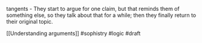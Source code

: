 tangents - They start to argue for one claim, but that reminds them of something else, so they talk about that for a while; then they finally return to their original topic.

[[Understanding arguments]]
#sophistry #logic 
#draft